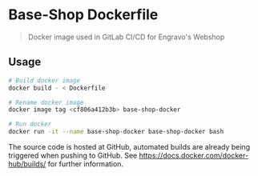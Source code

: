 # Base-Shop Dockerfile

> Docker image used in GitLab CI/CD for Engravo's Webshop

## Usage

```bash
# Build docker image
docker build - < Dockerfile

# Rename docker image
docker image tag <cf806a412b3b> base-shop-docker

# Run docker
docker run -it --name base-shop-docker base-shop-docker bash
```

The source code is hosted at GitHub, automated builds are already being triggered when pushing to GitHub. See <https://docs.docker.com/docker-hub/builds/> for further information.

